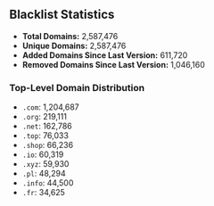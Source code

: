 ## Blacklist Statistics

- **Total Domains:** 2,587,476
- **Unique Domains:** 2,587,476
- **Added Domains Since Last Version:** 611,720
- **Removed Domains Since Last Version:** 1,046,160

### Top-Level Domain Distribution

-  `.com`: 1,204,687
-  `.org`: 219,111
-  `.net`: 162,786
-  `.top`: 76,033
-  `.shop`: 66,236
-  `.io`: 60,319
-  `.xyz`: 59,930
-  `.pl`: 48,294
-  `.info`: 44,500
-  `.fr`: 34,625
